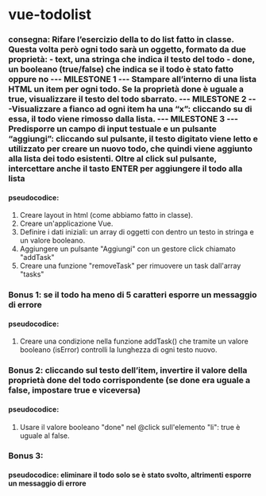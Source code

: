 # vue-todolist

### consegna: Rifare l’esercizio della to do list fatto in classe. Questa volta però ogni todo sarà un oggetto, formato da due proprietà: - text, una stringa che indica il testo del todo - done, un booleano (true/false) che indica se il todo è stato fatto oppure no --- MILESTONE 1 --- Stampare all’interno di una lista HTML un item per ogni todo. Se la proprietà done è uguale a true, visualizzare il testo del todo sbarrato. --- MILESTONE 2 ---Visualizzare a fianco ad ogni item ha una “x”: cliccando su di essa, il todo viene rimosso dalla lista. --- MILESTONE 3 ---Predisporre un campo di input testuale e un pulsante “aggiungi”: cliccando sul pulsante, il testo digitato viene letto e utilizzato per creare un nuovo todo, che quindi viene aggiunto alla lista dei todo esistenti. Oltre al click sul pulsante, intercettare anche il tasto ENTER per aggiungere il todo alla lista

#### pseudocodice: 
1. Creare layout in html (come abbiamo fatto in classe).
2. Creare un'applicazione Vue.
3. Definire i dati iniziali: un array di oggetti con dentro un testo in stringa e un valore booleano.
4. Aggiungere un pulsante "Aggiungi" con un gestore click chiamato "addTask"
5. Creare una funzione "removeTask" per rimuovere un task dall'array "tasks"



### Bonus 1: se il todo ha meno di 5 caratteri esporre un messaggio di errore 

#### pseudocodice: 
1. Creare una condizione nella funzione addTask() che tramite un valore booleano (isError) controlli la lunghezza di ogni testo nuovo.

### Bonus 2: cliccando sul testo dell’item, invertire il valore della proprietà done del todo corrispondente (se done era uguale a false, impostare true e viceversa)
#### pseudocodice: 
1. Usare il valore booleano "done" nel @click sull'elemento "li": true è uguale al false.

### Bonus 3: 

#### pseudocodice: eliminare il todo solo se è stato svolto, altrimenti esporre un messaggio di errore



